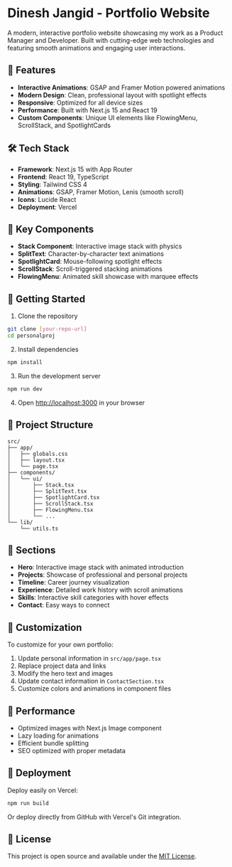# Dinesh Jangid - Portfolio Website

A modern, interactive portfolio website showcasing my work as a Product Manager and Developer. Built with cutting-edge web technologies and featuring smooth animations and engaging user interactions.

## 🚀 Features

- **Interactive Animations**: GSAP and Framer Motion powered animations
- **Modern Design**: Clean, professional layout with spotlight effects
- **Responsive**: Optimized for all device sizes
- **Performance**: Built with Next.js 15 and React 19
- **Custom Components**: Unique UI elements like FlowingMenu, ScrollStack, and SpotlightCards

## 🛠️ Tech Stack

- **Framework**: Next.js 15 with App Router
- **Frontend**: React 19, TypeScript
- **Styling**: Tailwind CSS 4
- **Animations**: GSAP, Framer Motion, Lenis (smooth scroll)
- **Icons**: Lucide React
- **Deployment**: Vercel

## 🎨 Key Components

- **Stack Component**: Interactive image stack with physics
- **SplitText**: Character-by-character text animations
- **SpotlightCard**: Mouse-following spotlight effects
- **ScrollStack**: Scroll-triggered stacking animations
- **FlowingMenu**: Animated skill showcase with marquee effects

## 🚀 Getting Started

1. Clone the repository
```bash
git clone [your-repo-url]
cd personalproj
```

2. Install dependencies
```bash
npm install
```

3. Run the development server
```bash
npm run dev
```

4. Open [http://localhost:3000](http://localhost:3000) in your browser

## 📁 Project Structure

```
src/
├── app/
│   ├── globals.css
│   ├── layout.tsx
│   └── page.tsx
├── components/
│   └── ui/
│       ├── Stack.tsx
│       ├── SplitText.tsx
│       ├── SpotlightCard.tsx
│       ├── ScrollStack.tsx
│       ├── FlowingMenu.tsx
│       └── ...
└── lib/
    └── utils.ts
```

## 🎯 Sections

- **Hero**: Interactive image stack with animated introduction
- **Projects**: Showcase of professional and personal projects
- **Timeline**: Career journey visualization
- **Experience**: Detailed work history with scroll animations
- **Skills**: Interactive skill categories with hover effects
- **Contact**: Easy ways to connect

## 🔧 Customization

To customize for your own portfolio:

1. Update personal information in `src/app/page.tsx`
2. Replace project data and links
3. Modify the hero text and images
4. Update contact information in `ContactSection.tsx`
5. Customize colors and animations in component files

## 📱 Performance

- Optimized images with Next.js Image component
- Lazy loading for animations
- Efficient bundle splitting
- SEO optimized with proper metadata

## 🚀 Deployment

Deploy easily on Vercel:

```bash
npm run build
```

Or deploy directly from GitHub with Vercel's Git integration.

## 📄 License

This project is open source and available under the [MIT License](LICENSE).
